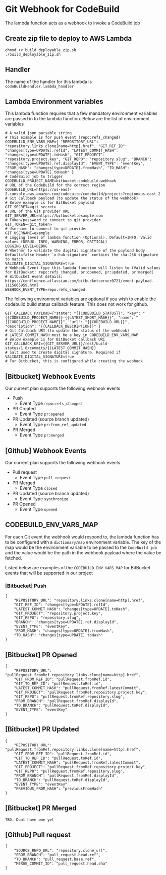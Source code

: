 # Git Webhook for CodeBuild

The lambda function acts as a webhook to invoke a CodeBuild job

## Create zip file to deploy to AWS Lambda
```shell
chmod +x build_deployable_zip.sh
./build_deployable_zip.sh
```
## Handler
The name of the handler for this lambda is `codeBuildHandler.lambda_handler`
## Lambda Environment variables
This lambda function requires that a few mandatory environment variables are passed in to the lambda function. Below are the list of environment variables
```shell
# A valid json parsable string
# This example is for push event (repo:refs_changed)
CODEBUILD_ENV_VARS_MAP={ "REPOSITORY_URL": "repository.links.clone[name=http].href", "GIT_REF_ID": "changes[type=UPDATE].refId", "LATEST_COMMIT_HASH": "changes[type=UPDATE].toHash", "GIT_PROJECT": "repository.project.key", "GIT_REPO": "repository.slug", "BRANCH": "changes[type=UPDATE].ref.displayId", "EVENT_TYPE": "eventKey", "FROM_HASH": "changes[type=UPDATE].fromHash", "TO_HASH": "changes[type=UPDATE].toHash" }
# CodeBuild job to trigger
CODEBUILD_PROJECT_NAME=bitbucket-codebuild-webhook
# URL of the CodeBuild for the correct region
CODEBUILD_URL=https://us-east-2.console.aws.amazon.com/codesuite/codebuild/projects?region=us-east-2
# Git Callback payload (to update the status of the webhook)
# Below example is for BitBucket payload
GIT_SECRET=<git_secret>
# URL of the Git provider URL
GIT_SERVER_URL=https://bitbucket.example.com
# Token/password to connect to git provider
GIT_TOKEN=<git_token>
# Username to connect to git provider
GIT_USERNAME=example
# Logging level of lambda function (Optional). Default=INFO. Valid values (DEBUG, INFO, WARNING, ERROR, CRITICAL)
LOGGING_LEVEL=DEBUG
# Whether to validate the digital signature of the payload body. Default=false Header `x-hub-signature` contains the sha-256 signature to match
VALIDATE_DIGITAL_SIGNATURE=true
# Webhook Event type this lambda function will listen to (Valid values for BitBucket: repo:refs_changed, pr:opened, pr:updated, pr:merged)
# Bitbucket event details: https://confluence.atlassian.com/bitbucketserver0721/event-payload-1115665959.html
WEBHOOK_EVENT_TYPE=repo:refs_changed
```

The following environment variables are optional if you wish to enable the codebuild build status callback feature. This does not work for github.
```shell
GIT_CALLBACK_PAYLOAD={"state": "{{CODEBUILD_STATUS}}", "key": "{{CODEBUILD_PROJECT_NAME}}-{{LATEST_SHORT_HASH}}", "name": "{{CODEBUILD_PROJECT_NAME}}", "url": "{{CODEBUILD_URL}}", "description": "{{CALLBACK_DESCRIPTION}}" }
# Git Callback URI (to update the status of the webhook)
# LATEST_COMMIT_HASH must be a key in CODEBUILD_ENV_VARS_MAP
# Below example is for BitBucket callback URI
GIT_CALLBACK_URI={{GIT_SERVER_URL}}/rest/build-status/1.0/commits/{{LATEST_COMMIT_HASH}}
# Salt used to create digital signature. Required if VALIDATE_DIGITAL_SIGNATURE=true
# For Bitbucket, this is configured while creating the webhook
```

## [Bitbucket] Webhook Events
Our current plan supports the following webhook events
- Push
  - Event Type `repo:refs_changed`
- PR Created
  - Event Type `pr:opened`
- PR Updated (source branch updated)
  - Event Type `pr:from_ref_updated`
- PR Merged
  - Event Type `pr:merged`

## [Github] Webhook Events
Our current plan supports the following webhook events
- Pull request
  - Event Type `pull_request`
- PR Merged
  - Event Type `closed`
- PR Updated (source branch updated)
  - Event Type `synchronize`
- PR Opened
  - Event Type `opened`

## CODEBUILD_ENV_VARS_MAP
For each Git event the webhook would respond to, the lambda function has to be configured with a `dictionary/map` environment variable. The key of the map would be the environment variable to be passed to the `CodeBuild job` and the value would be the path in the webhook payload where the value be fetched. 

Listed below are examples of the `CODEBUILD_ENV_VARS_MAP` for BitBucket events that will be supported in our project

### [Bitbucket] Push
```shell
{
    "REPOSITORY_URL": "repository.links.clone[name=http].href",
    "GIT_REF_ID": "changes[type=UPDATE].refId",
    "LATEST_COMMIT_HASH": "changes[type=UPDATE].toHash",
    "GIT_PROJECT": "repository.project.key",
    "GIT_REPO": "repository.slug",
    "BRANCH": "changes[type=UPDATE].ref.displayId",
    "EVENT_TYPE": "eventKey",
    "FROM_HASH": "changes[type=UPDATE].fromHash",
    "TO_HASH": "changes[type=UPDATE].toHash"
}
```

## [Bitbucket] PR Opened
```shell
{
    "REPOSITORY_URL": "pullRequest.fromRef.repository.links.clone[name=http].href",
    "GIT_FROM_REF_ID": "pullRequest.fromRef.id",
    "GIT_TO_REF_ID": "pullRequest.toRef.id",
    "LATEST_COMMIT_HASH": "pullRequest.fromRef.latestCommit",
    "GIT_PROJECT": "pullRequest.fromRef.repository.project.key",
    "GIT_REPO": "pullRequest.fromRef.repository.slug",
    "FROM_BRANCH": "pullRequest.fromRef.displayId",
    "TO_BRANCH": "pullRequest.toRef.displayId",
    "EVENT_TYPE": "eventKey"
}
```

## [Bitbucket] PR Updated
```shell
{
    "REPOSITORY_URL": "pullRequest.fromRef.repository.links.clone[name=http].href",
    "GIT_FROM_REF_ID": "pullRequest.fromRef.id",
    "GIT_TO_REF_ID": "pullRequest.toRef.id",
    "LATEST_COMMIT_HASH": "pullRequest.fromRef.latestCommit",
    "GIT_PROJECT": "pullRequest.fromRef.repository.project.key",
    "GIT_REPO": "pullRequest.fromRef.repository.slug",
    "FROM_BRANCH": "pullRequest.fromRef.displayId",
    "TO_BRANCH": "pullRequest.toRef.displayId",
    "EVENT_TYPE": "eventKey"
    "PREVIOUS_FROM_HASH": "previousFromHash"
}
```

## [Bitbucket] PR Merged
```shell
TBD. Dont have one yet
```

## [Github] Pull request
```shell
{
    "SOURCE_REPO_URL": "repository.clone_url",
    "FROM_BRANCH": "pull_request.head.ref",
    "TO_BRANCH": "pull_request.base.ref",
    "MERGE_COMMIT_ID": "pull_request.head.sha"
}
```